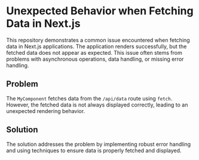 # Unexpected Behavior when Fetching Data in Next.js

This repository demonstrates a common issue encountered when fetching data in Next.js applications. The application renders successfully, but the fetched data does not appear as expected. This issue often stems from problems with asynchronous operations, data handling, or missing error handling.

## Problem

The `MyComponent` fetches data from the `/api/data` route using `fetch`. However, the fetched data is not always displayed correctly, leading to an unexpected rendering behavior.

## Solution

The solution addresses the problem by implementing robust error handling and using techniques to ensure data is properly fetched and displayed.
